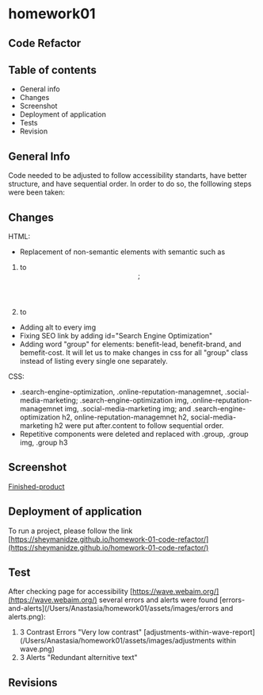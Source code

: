 # homework01
## Code Refactor

## Table of contents

* General info
* Changes
* Screenshot
* Deployment of application
* Tests
* Revision


## General Info
Code needed to be adjusted to follow accessibility standarts, have better structure, and have sequential order. In order to do so, the folllowing steps were been taken:

## Changes

HTML:
* Replacement of non-semantic elements with semantic such as 
1. <div class="header"> to <header class="header">;
2. <div class="footer"> to <footer class="footer">
* Adding alt to every img 
* Fixing SEO link by adding id="Search Engine Optimization"
* Adding word "group" for elements: benefit-lead, benefit-brand, and bemefit-cost. It will let us to make changes in css for all "group" class instead of listing every single one separately.  

CSS:
* .search-engine-optimization, .online-reputation-managemnet, .social-media-marketing; .search-engine-optimization img, .online-reputation-managemnet img, .social-media-marketing img; and .search-engine-optimization h2, online-reputation-managemnet h2, social-media-marketing h2 were put after.content to follow sequential order.
* Repetitive components were deleted and replaced with .group, .group img, .group h3


## Screenshot
 
 [Finished-product](/Users/Anastasia/homework01/assets/images/screencapture-file-Users-Anastasia-homework01-index-html-2021-02-18-15_22_32.png)

## Deployment of application
To run a project, please follow the link [https://sheymanidze.github.io/homework-01-code-refactor/](https://sheymanidze.github.io/homework-01-code-refactor/)

## Test

After checking page for accessibility [https://wave.webaim.org/](https://wave.webaim.org/) several errors and alerts were found [errors-and-alerts](/Users/Anastasia/homework01/assets/images/errors and alerts.png):
1. 3 Contrast Errors "Very low contrast" 
[adjustments-within-wave-report](/Users/Anastasia/homework01/assets/images/adjustments within wave.png)
2. 3 Alerts "Redundant alternitive text"

## Revisions
